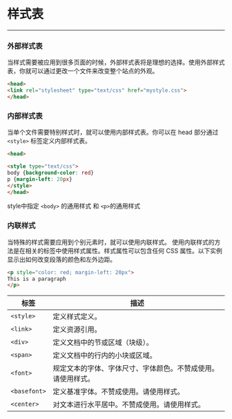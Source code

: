 # 样式表
---


### 外部样式表
当样式需要被应用到很多页面的时候，外部样式表将是理想的选择。使用外部样式表，你就可以通过更改一个文件来改变整个站点的外观。

```HTML
<head>
<link rel="stylesheet" type="text/css" href="mystyle.css">
</head>
```

### 内部样式表
当单个文件需要特别样式时，就可以使用内部样式表。你可以在 head 部分通过 `<style>` 标签定义内部样式表。

```HTML
<head>

<style type="text/css">
body {background-color: red}
p {margin-left: 20px}
</style>
</head>
```

style中指定 `<body>` 的通用样式 和 `<p>`的通用样式


### 内联样式
当特殊的样式需要应用到个别元素时，就可以使用内联样式。 使用内联样式的方法是在相关的标签中使用样式属性。样式属性可以包含任何 CSS 属性。以下实例显示出如何改变段落的颜色和左外边距。
```HTML
<p style="color: red; margin-left: 20px">
This is a paragraph
</p>
```


| 标签	| 描述
| ---   | ---
| `<style>`	|定义样式定义。
| `<link>`	|定义资源引用。
| `<div>`	|定义文档中的节或区域（块级）。
| `<span>`	|定义文档中的行内的小块或区域。
| `<font>`	|规定文本的字体、字体尺寸、字体颜色。不赞成使用。请使用样式。
| `<basefont>`	|定义基准字体。不赞成使用。请使用样式。
| `<center>`	|对文本进行水平居中。不赞成使用。请使用样式。
